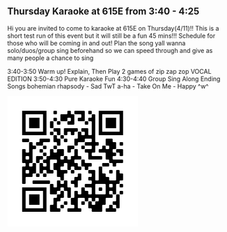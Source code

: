 ## Thursday Karaoke at 615E from 3:40 - 4:25
Hi you are invited to come to karaoke at 615E on Thursday(4/11)!!
This is a short test run of this event but it will still be a fun 45 mins!!!
Schedule for those who will be coming in and out! Plan the song yall wanna solo/duos/group sing beforehand so we can speed through and give as many people a chance to sing

3:40-3:50 Warm up! Explain, Then Play 2 games of zip zap zop VOCAL EDITION
3:50-4:30 Pure Karaoke Fun
4:30-4:40 Group Sing Along Ending Songs
bohemian rhapsody - Sad TwT 
a-ha - Take On Me - Happy ^w^

![Image](https://raw.githubusercontent.com/jasonjiangstuy/Karaoke-Website/main/assets/frame.png)
